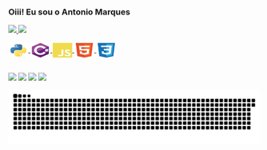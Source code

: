 ###  Oiii! Eu sou o Antonio Marques 

 <div>
  <a href="https://github.com/Antonio-Marquess">
  <img height="180em" src="https://github-readme-stats.vercel.app/api?username=Antonio-Marquess&show_icons=true&theme=dracula&include_all_commits=true&count_private=true"/>
  <img height="180em" src="https://github-readme-stats.vercel.app/api/top-langs/?username=Antonio-Marquess&layout=compact&langs_count= 7 &theme=dracula"/>
</div>
 
 <div style="display: inline_block"><br>
  <img align="center" alt="Antonio-Python" height="30" width="40" src="https://raw.githubusercontent.com/devicons/devicon/master/icons/python/python-original.svg">
  <img align="center" alt="Antonio-Csharp" height="30" width="40" src="https://raw.githubusercontent.com/devicons/devicon/master/icons/csharp/csharp-original.svg">
  <img align="center" alt="Antonio-Js"     height="30" width="40" src="https://raw.githubusercontent.com/devicons/devicon/master/icons/javascript/javascript-plain.svg">
  <img align="center" alt="Antonio-HTML"   height="30" width="40" src="https://raw.githubusercontent.com/devicons/devicon/master/icons/html5/html5-original.svg">
  <img align="center" alt="Antonio-CSS"    height="30" width="40" src="https://raw.githubusercontent.com/devicons/devicon/master/icons/css3/css3-original.svg">
</div>
 
   ##
 
<div> 
 <a href="https://https://www.linkedin.com/in/antonio-marques-53969511b/" target="_blank"><img src="https://img.shields.io/badge/-LinkedIn-%230077B5?style=for-the-badge&logo=linkedin&logoColor=white" target="_blank"></a>  
 <a href = "mailto:contato@i.tech"><img src="https://img.shields.io/badge/-Gmail-%23333?style=for-the-badge&logo=gmail&logoColor=white" target="_blank"></a> 
 <a href="https://" target="_blank"><img src="https://img.shields.io/badge/-Instagram-%23E4405F?style=for-the-badge&logo=instagram&logoColor=white" target="_blank"></a> 
 <a href=" target="_blank"><img src="https://img.shields.io/badge/Discord-7289DA?style=for-the-badge&logo=discord&logoColor=white" target="_blank"></a> 
 
  ![Snake animation](https://github.com/Antonio-Marquess/Antonio-Marquess/blob/output/github-contribution-grid-snake.svg)
 
</div>


